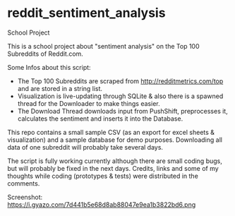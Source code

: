 # reddit_sentiment_analysis
School Project

This is a school project about "sentiment analysis" on the Top 100 Subreddits of Reddit.com.

Some Infos about this script:
- The Top 100 Subreddits are scraped from http://redditmetrics.com/top and are stored in a string list.
- Visualization is live-updating through SQLite & also there is a spawned thread for the Downloader to make things easier.
- The Download Thread downloads input from PushShift, preprocesses it, calculates the sentiment and inserts it into the Database.

This repo contains a small sample CSV (as an export for excel sheets & visualization) and a sample database for demo purposes.
Downloading all data of one subreddit will probably take several days.

The script is fully working currently although there are small coding bugs, but will probably be fixed in the next days.
Credits, links and some of my thoughts while coding (prototypes & tests) were distributed in the comments.

Screenshot: https://i.gyazo.com/7d441b5e68d8ab88047e9ea1b3822bd6.png
